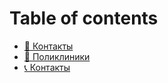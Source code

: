 # Table of contents

* [📲 Контакты](README.md)
* [🏥 Поликлиники](polikliniki.md)
* [📞 Контакты](Contacts.md)
